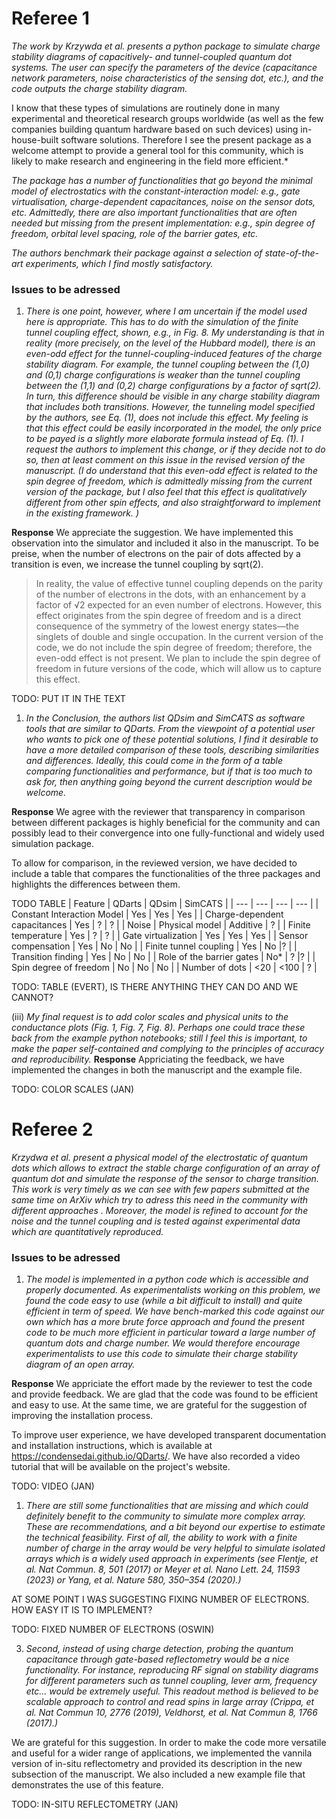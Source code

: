 # Referee 1
*The work by Krzywda et al. presents a python package to simulate charge stability diagrams of capacitively- and tunnel-coupled quantum dot systems. The user can specify the parameters of the device (capacitance network parameters, noise characteristics of the sensing dot, etc.), and the code outputs the charge stability diagram.*

I know that these types of simulations are routinely done in many experimental and theoretical research groups worldwide (as well as the few companies building quantum hardware based on such devices) using in-house-built software solutions. Therefore I see the present package as a welcome attempt to provide a general tool for this community, which is likely to make research and engineering in the field more efficient.*

*The package has a number of functionalities that go beyond the minimal model of electrostatics with the constant-interaction model: e.g., gate virtualisation, charge-dependent capacitances, noise on the sensor dots, etc. Admittedly, there are also important functionalities that are often needed but missing from the present implementation: e.g., spin degree of freedom, orbital level spacing, role of the barrier gates, etc.*

*The authors benchmark their package against a selection of state-of-the-art experiments, which I find mostly satisfactory.*


### Issues to be adressed
1. *There is one point, however, where I am uncertain if the model used here is appropriate. This has to do with the simulation of the finite tunnel coupling effect, shown, e.g., in Fig. 8. My understanding is that in reality (more precisely, on the level of the Hubbard model), there is an even-odd effect for the tunnel-coupling-induced features of the charge stability diagram. For example, the tunnel coupling between the (1,0) and (0,1) charge configurations is weaker than the tunnel coupling between the (1,1) and (0,2) charge configurations by a factor of sqrt(2). In turn, this difference should be visible in any charge stability diagram that includes both transitions. However, the tunneling model specified by the authors, see Eq. (1), does not include this effect. My feeling is that this effect could be easily incorporated in the model, the only price to be payed is a slightly more elaborate formula instead of Eq. (1). I request the authors to implement this change, or if they decide not to do so, then at least comment on this issue in the revised version of the manuscript.
 (I do understand that this even-odd effect is related to the spin degree of freedom, which is admittedly missing from the current version of the package, but I also feel that this effect is qualitatively different from other spin effects, and also straightforward to implement in the existing framework. )*

**Response** 
We appreciate the suggestion. We have implemented this observation into the simulator and included it also in the manuscript. To be preise, when the number of electrons on the pair of dots affected by a transition is even, we increase the tunnel coupling by sqrt(2).

> In reality, the value of effective tunnel coupling depends on the parity of the number of electrons in the dots, with an enhancement by a factor of √2 expected for an even number of electrons. However, this effect originates from the spin degree of freedom and is a direct consequence of the symmetry of the lowest energy states—the singlets of double and single occupation. In the current version of the code, we do not include the spin degree of freedom; therefore, the even-odd effect is not present. We plan to include the spin degree of freedom in future versions of the code, which will allow us to capture this effect.

TODO: PUT IT IN THE TEXT

1. *In the Conclusion, the authors list QDsim and SimCATS as software tools that are similar to QDarts. From the viewpoint of a potential user who wants to pick one of these potential solutions, I find it desirable to have a more detailed comparison of these tools, describing similarities and differences. Ideally, this could come in the form of a table comparing functionalities and performance, but if that is too much to ask for, then anything going beyond the current description would be welcome.*

**Response**
We agree with the reviewer that transparency in comparison between different packages is highly beneficial for the community and can possibly lead to their convergence into one fully-functional and widely used simulation package.

To allow for comparison, in the reviewed version, we have decided to include a table that compares the functionalities of the three packages and highlights the differences between them.

TODO TABLE
| Feature | QDarts | QDsim | SimCATS |
| --- | --- | --- | --- |
| Constant Interaction Model | Yes | Yes | Yes |
| Charge-dependent capacitances | Yes | ? | ? |
| Noise | Physical model | Additive | ? |
| Finite temperature | Yes | ? | ? |
| Gate virtualization | Yes | Yes | Yes |
| Sensor compensation | Yes | No | No |
| Finite tunnel coupling | Yes | No |? |
| Transition finding | Yes | No | No |
| Role of the barrier gates | No* | ? |? |
| Spin degree of freedom | No | No | No |
| Number of dots | <20 | <100 | ? |


TODO: TABLE (EVERT), IS THERE ANYTHING THEY CAN DO AND WE CANNOT?


(iii) *My final request is to add color scales and physical units to the conductance plots (Fig. 1, Fig. 7, Fig. 8). Perhaps one could trace these back from the example python notebooks; still I feel this is important, to make the paper self-contained and complying to the principles of accuracy and reproducibility.*
**Response** 
Appriciating the feedback, we have implemented the changes in both the manuscript and the example file.

TODO: COLOR SCALES (JAN)

# Referee 2

*Krzydwa et al. present a physical model of the electrostatic of quantum dots which allows to extract the stable charge configuration of an array of quantum dot and simulate the response of the sensor to charge transition.
This work is very timely as we can see with few papers submitted at the same time on ArXiv which try to adress this need in the community with different approaches .
Moreover, the model is refined to account for the noise and the tunnel coupling and is tested against experimental data which are quantitatively reproduced.*

### Issues to be adressed
1. *The model is implemented in a python code which is accessible and properly documented. As experimentalists working on this problem, we found the code easy to use (while a bit difficult to install) and quite efficient in term of speed.
We have bench-marked this code against our own which has a more brute force approach and found the present code to be much more efficient in particular toward a large number of quantum dots and charge number. We would therefore encourage experimentalists to use this code to simulate their charge stability diagram of an open array.*

**Response** 
We appriciate the effort made by the reviewer to test the code and provide feedback. We are glad that the code was found to be efficient and easy to use. At the same time, we are grateful for the suggestion of improving the installation process. 

To improve user experience, we have developed transparent documentation and installation instructions, which is available at https://condensedai.github.io/QDarts/. We have also recorded a video tutorial that will be available on the project's website. 

TODO: VIDEO (JAN)

1. *There are still some functionalities that are missing and which could definitely benefit to the community to simulate more complex array. These are recommendations, and a bit beyond our expertise to estimate the technical feasibility.
First of all, the ability to work with a finite number of charge in the array would be very helpful to simulate isolated arrays which is a widely used approach in experiments (see Flentje, et al. Nat Commun. 8, 501 (2017) or Meyer et al. Nano Lett. 24, 11593 (2023) or Yang, et al. Nature 580, 350–354 (2020).)*

AT SOME POINT I WAS SUGGESTING FIXING NUMBER OF ELECTRONS. HOW EASY IT IS TO IMPLEMENT? 

TODO: FIXED NUMBER OF ELECTRONS (OSWIN)


3. *Second, instead of using charge detection, probing the quantum capacitance through gate-based reflectometry would be a nice functionality. For instance, reproducing RF signal on stability diagrams for different parameters such as tunnel coupling, lever arm, frequency etc… would be extremely useful. This readout method is believed to be scalable approach to control and read spins in large array (Crippa, et al. Nat Commun 10, 2776 (2019), Veldhorst, et al. Nat Commun 8, 1766 (2017).)*
 
 We are grateful for this suggestion. In order to make the code more versatile and useful for a wider range of applications, we implemented the vannila version of in-situ reflectometry and provided its description in the new subsection of the manuscript. We also included a new example file that demonstrates the use of this feature.

 TODO: IN-SITU REFLECTOMETRY (JAN)




